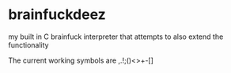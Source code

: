 # brainfuckdeez
my built in C brainfuck interpreter that attempts to also extend the functionality

The current working symbols are ,.!;()<>+-[]
